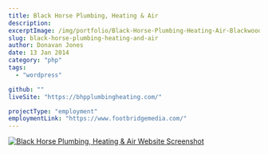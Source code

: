 ```yaml
---
title: Black Horse Plumbing, Heating & Air
description:
excerptImage: /img/portfolio/Black-Horse-Plumbing-Heating-Air-Blackwood-NJ.png
slug: black-horse-plumbing-heating-and-air
author: Donavan Jones
date: 13 Jan 2014
category: "php"
tags:
  - "wordpress"

github: ""
liveSite: "https://bhpplumbingheating.com/"

projectType: "employment"
employmentLink: "https://www.footbridgemedia.com/"
---
```


<a href="https://bhpplumbingheating.com/" target="_blank" rel="noopener noreferrer">
  <img src="/img/portfolio/Black-Horse-Plumbing-Heating-Air-Blackwood-NJ-full.png" alt="Black Horse Plumbing, Heating & Air Website Screenshot" />
</a>
